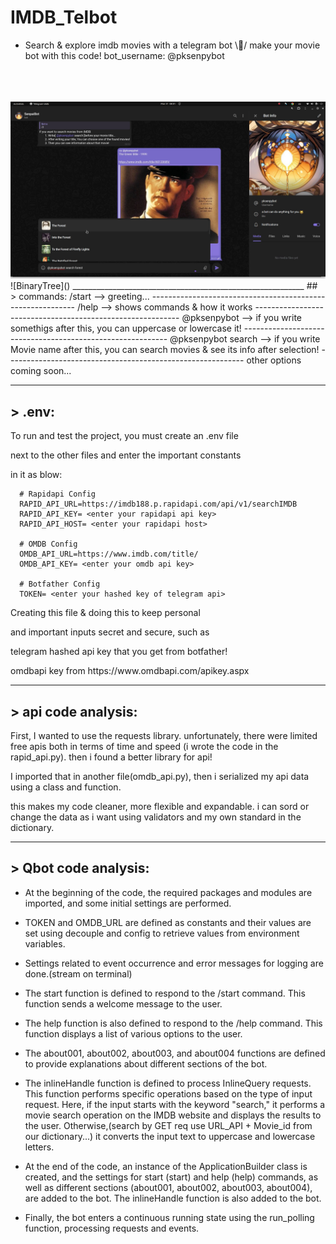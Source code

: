 # IMDB_Telbot
* Search &amp; explore imdb movies with a telegram bot \🤖/
make your movie bot with this code!
bot_username: @pksenpybot
<br>
<br>
<br>
<a href='#' target='_blank'> <img src='https://github.com/pksenpai/IMDB_Telbot/blob/main/IMDB_Bot.png' /> </a>
![BinaryTree]()
__________________________________________________________
## > commands:
/start  -->  greeting...
-----------------------------------------------------------
/help   -->  shows commands & how it works
-----------------------------------------------------------
@pksenpybot --> if you write somethigs after this, you can uppercase or lowercase it! 
-----------------------------------------------------------
@pksenpybot search --> if you write Movie name after this, you can search movies & see its info after selection!
-----------------------------------------------------------
other options coming soon...

***********************************************************
## > .env:
  <p>To run and test the project, you must create an .env file</p>
  <p>next to the other files and enter the important constants</p>
  <p>in it as blow:</p>

```
  # Rapidapi Config
  RAPID_API_URL=https://imdb188.p.rapidapi.com/api/v1/searchIMDB
  RAPID_API_KEY= <enter your rapidapi api key>
  RAPID_API_HOST= <enter your rapidapi host>

  # OMDB Config
  OMDB_API_URL=https://www.imdb.com/title/
  OMDB_API_KEY= <enter your omdb api key>

  # Botfather Config
  TOKEN= <enter your hashed key of telegram api>
```
  <p>Creating this file & doing this to keep personal</p>
  <p>and important inputs secret and secure, such as</p>
  <p>telegram hashed api key that you get from botfather!</p>
  
  <p>omdbapi key from https://www.omdbapi.com/apikey.aspx</p>
   
***********************************************************

## > api code analysis:
  First, I wanted to use the requests library. unfortunately, there were limited free apis
  both in terms of time and speed (i wrote the code in the rapid_api.py).
  then i found a better library for api!

  I imported that in another file(omdb_api.py),
  then i serialized my api data using a class and function.

  this makes my code cleaner, more flexible and expandable. i can sord or change the data
  as i want using validators and my own standard in the dictionary.

-----------------------------------------------------------
## > Qbot code analysis:
- At the beginning of the code,
  the required packages and modules are imported,
  and some initial settings are performed.

- TOKEN and OMDB_URL are defined as constants and
  their values are set using decouple and config to
  retrieve values from environment variables.

- Settings related to event occurrence and
  error messages for logging are done.(stream on terminal)

- The start function is defined to respond to the /start command.
  This function sends a welcome message to the user.

- The help function is also defined to respond to the /help command.
  This function displays a list of various options to the user.

- The about001, about002, about003, and about004 functions are defined
  to provide explanations about different sections of the bot.

- The inlineHandle function is defined to process InlineQuery requests.
  This function performs specific operations based on the type of input
  request. Here, if the input starts with the keyword "search,"
  it performs a movie search operation on the IMDB website and
  displays the results to the user. Otherwise,(search by GET req
  use URL_API + Movie_id from our dictionary...)
  it converts the input text to uppercase and lowercase letters.

- At the end of the code, an instance of the ApplicationBuilder
  class is created, and the settings for start (start) and
  help (help) commands, as well as different sections 
  (about001, about002, about003, about004), are added to the bot.
  The inlineHandle function is also added to the bot.

- Finally, the bot enters a continuous running state using
  the run_polling function, processing requests and events.
			  
			  
